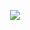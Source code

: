 <p align="center">
  <img src="https://skillicons.dev/icons?i=js,ts,react,nextjs,redux,html,css,scss,tailwind,git,github,vscode,figma,vite,webpack,notion,npm,replit" />
</p>





<!--
**askarbekovDev/askarbekovDev** is a ✨ _special_ ✨ repository because its `README.md` (this file) appears on your GitHub profile.

Here are some ideas to get you started:

- 🔭 I’m currently working on ...
- 🌱 I’m currently learning ...
- 👯 I’m looking to collaborate on ...
- 🤔 I’m looking for help with ...
- 💬 Ask me about ...
- 📫 How to reach me: ...
- 😄 Pronouns: ...
- ⚡ Fun fact: ...
-->
